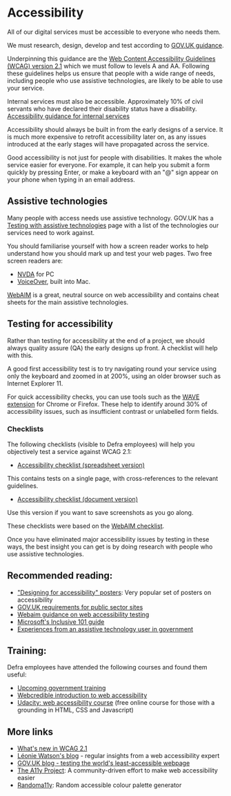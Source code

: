 # Accessibility

All of our digital services must be accessible to everyone who needs them.

We must research, design, develop and test according to [GOV.UK guidance](https://www.gov.uk/service-manual/helping-people-to-use-your-service/making-your-service-accessible-an-introduction).

Underpinning this guidance are the [Web Content Accessibility Guidelines (WCAG) version 2.1](https://www.w3.org/WAI/standards-guidelines/wcag/glance/) which we must follow to levels A and AA. Following these guidelines helps us ensure that people with a wide range of needs, including people who use assistive technologies, are likely to be able to use your service.

Internal services must also be accessible. Approximately 10% of civil servants who have declared their disability status have a disability. [Accessibility guidance for internal services​](https://www.gov.uk/service-manual/design/services-for-government-users#accessibility)

Accessibility should always be built in from the early designs of a service. It is much more expensive to retrofit accessibility later on, as any issues introduced at the early stages will have propagated across the service.

Good accessibility is not just for people with disabilities. It makes the whole service easier for everyone. For example, it can help you submit a form quickly by pressing Enter, or make a keyboard with an "@" sign appear on your phone when typing in an email address.

## Assistive technologies

Many people with access needs use assistive technology. GOV.UK has a [Testing with assistive technologies](https://www.gov.uk/service-manual/technology/testing-with-assistive-technologies) page with a list of the technologies our services need to work against.

You should familiarise yourself with how a screen reader works to help understand how you should mark up and test your web pages. Two free screen readers are:
* [NVDA](https://www.nvaccess.org/) for PC
* [VoiceOver](https://www.apple.com/uk/accessibility/mac/vision/), built into Mac.

[WebAIM](https://webaim.org/) is a great, neutral source on web accessibility and contains cheat sheets for the main assistive technologies.

## Testing for accessibility

Rather than testing for accessibility at the end of a project, we should always quality assure (QA) the early designs up front. A checklist will help with this.

A good first accessibility test is to try navigating round your service using only the keyboard and zoomed in at 200%, using an older browser such as Internet Explorer 11.

For quick accessibility checks, you can use tools such as the [WAVE extension](https://wave.webaim.org/extension/) for Chrome or Firefox. These help to identify around 30% of accessibility issues, such as insufficient contrast or unlabelled form fields.

### Checklists

The following checklists (visible to Defra employees) will help you objectively test a service against WCAG 2.1:

* [Accessibility checklist (spreadsheet version)](https://defra-my.sharepoint.com/:x:/g/personal/andrew_hick_environment-agency_gov_uk/ESitVYTdWlJBtD2IX7UCvK4BZTWMe0mLjn8JclOrVHRnGw?e=N7X557)

This contains tests on a single page, with cross-references to the relevant guidelines.

* [Accessibility checklist (document version)](https://defra-my.sharepoint.com/:w:/g/personal/andrew_hick_environment-agency_gov_uk/EQVneSLL2NlLrtNes_8z99kBHx3gZYHWyZ2YoJLZsJnSEg?e=9i2DwM)

Use this version if you want to save screenshots as you go along.

These checklists were based on the [WebAIM checklist](https://webaim.org/standards/wcag/checklist).

Once you have eliminated major accessibility issues by testing in these ways, the best insight you can get is by doing research with people who use assistive technologies.

## Recommended reading:

* ["Designing for accessibility" posters](https://github.com/UKHomeOffice/posters/blob/master/accessibility/dos-donts/posters_en-UK/accessibility-posters-set.pdf): Very popular set of posters on accessibility
* [GOV.UK requirements for public sector sites](https://www.gov.uk/guidance/accessibility-requirements-for-public-sector-websites-and-apps)
* [Webaim guidance on web accessibility testing]( https://webaim.org/resources/evalquickref/)
* [Microsoft's Inclusive 101 guide](https://www.microsoft.com/design/inclusive/)
* [Experiences from an assistive technology user in government](https://accessibility.blog.gov.uk/2016/07/01/accessibility-and-me-chris-moore/)

## Training:

Defra employees have attended the following courses and found them useful:

* [Upcoming government training](https://designnotes.blog.gov.uk/events-and-training-in-the-user-centred-design-community/)
* [Webcredible introduction to web accessibility](https://www.webcredible.com/training/web-accessibility-training/)
* [Udacity: web accessibility course](https://eu.udacity.com/course/web-accessibility--ud891) (free online course for those with a grounding in HTML, CSS and Javascript)

## More links

* [What's new in WCAG 2.1](https://www.w3.org/WAI/standards-guidelines/wcag/new-in-21/)
* [Léonie Watson's blog](https://tink.uk/) - regular insights from a web accessibility expert
* [GOV.UK blog - testing the world's least-accessible webpage](https://accessibility.blog.gov.uk/2017/02/24/what-we-found-when-we-tested-tools-on-the-worlds-least-accessible-webpage/)
* [The A11y Project](https://a11yproject.com/): A community-driven effort to make web accessibility easier
* [Randoma11y](https://www.randoma11y.com/#/?_k=olul7y): Random accessible colour palette generator
